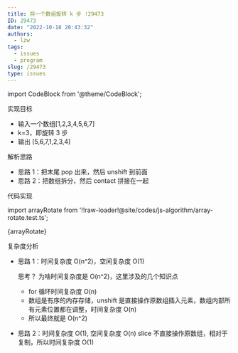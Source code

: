 ```yaml
---
title: 将一个数组旋转 k 步 !29473
ID: 29473
date: "2022-10-18 20:43:32"
authors:
  - lzw
tags:
  - issues
  - program
slug: /29473
type: issues
---
```


import CodeBlock from '@theme/CodeBlock';

实现目标

- 输入一个数组[1,2,3,4,5,6,7]
- k=3，即旋转 3 步
- 输出 [5,6,7,1,2,3,4]

解析思路

- 思路 1：把末尾 pop 出来，然后 unshift 到前面
- 思路 2：把数组拆分，然后 contact 拼接在一起

代码实现

import arrayRotate from '!!raw-loader!@site/codes/js-algorithm/array-rotate.test.ts';

<JsDemo lang='ts'>{arrayRotate}</JsDemo>

复杂度分析

- 思路 1：时间复杂度 O(n^2)，空间复杂度 O(1)

  思考？ 为啥时间复杂度是 O(n^2)，这里涉及的几个知识点
  - for 循环时间复杂度 O(n)
  - 数组是有序的内存存储，unshift 是直接操作原数组插入元素，数组内部所有元素位置都在调整，时间复杂度 O(n)
  - 所以最终就是 O(n^2)

- 思路 2：时间复杂度 O(1), 空间复杂度 O(n)
  slice 不直接操作原数组，相对于复制，所以时间复杂度 O(1)

